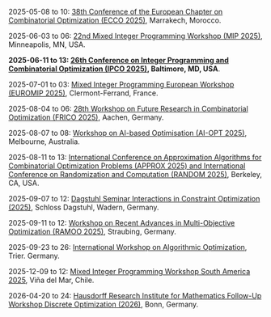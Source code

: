 2025-05-08 to 10: [38th Conference of the European Chapter on Combinatorial Optimization (ECCO 2025)](https://ecco2025.sciencesconf.org), Marrakech, Morocco.

2025-06-03 to 06: [22nd Mixed Integer Programming Workshop (MIP 2025)](https://mixedinteger.org/2025/), Minneapolis, MN, USA.

**2025-06-11 to 13: [26th Conference on Integer Programming and Combinatorial Optimization (IPCO 2025)](https://ipco25.cs.jhu.edu), Baltimore, MD, USA**.

2025-07-01 to 03: [Mixed Integer Programming European Workshop (EUROMIP 2025)](https://mixedinteger.org/EUROMIP/2025/), Clermont-Ferrand, France.

2025-08-04 to 06: [28th Workshop on Future Research in Combinatorial Optimization (FRICO 2025)](https://frico.rwth-aachen.de/), Aachen, Germany.

2025-08-07 to 08: [Workshop on AI-based Optimisation (AI-OPT 2025)](https://optima.org.au/2025-workshop-on-ai-based-optimisation-ai-opt-2025/), Melbourne, Australia.

2025-08-11 to 13: [International Conference on Approximation Algorithms for Combinatorial Optimization Problems (APPROX 2025) and International Conference on Randomization and Computation (RANDOM 2025)](https://approxconference.com), Berkeley, CA, USA.

2025-09-07 to 12: [Dagstuhl Seminar Interactions in Constraint Optimization (2025)](https://www.dagstuhl.de/25371), Schloss Dagstuhl, Wadern, Germany.

2025-09-11 to 12: [Workshop on Recent Advances in Multi-Objective Optimization (RAMOO 2025)](https://moo.univie.ac.at/), Straubing, Germany.

2025-09-23 to 26: [International Workshop on Algorithmic Optimization](https://alop.uni-trier.de/event/international-workshop-on-algorithmic-optimization/), Trier. Germany.

2025-12-09 to 12: [Mixed Integer Programming Workshop South America 2025](https://mixedinteger.org/MIPSouthAmerica/2025/), Viña del Mar, Chile.

2026-04-20 to 24: [Hausdorff Research Institute for Mathematics Follow-Up Workshop Discrete Optimization (2026)](https://www.mathematics.uni-bonn.de/him/programs/follow-up-workshops/2026_04_20), Bonn, Germany.

